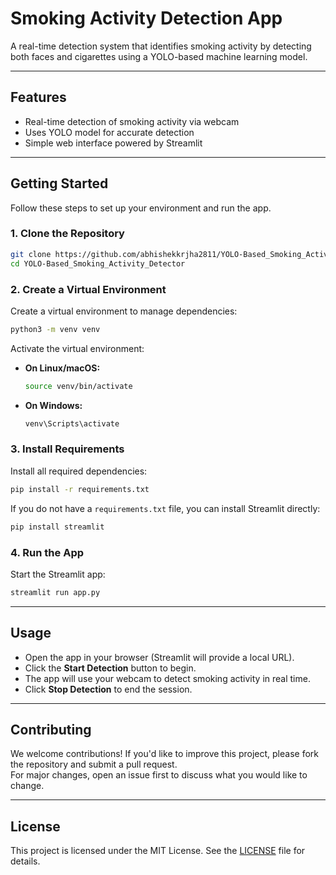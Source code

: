 # Smoking Activity Detection App

A real-time detection system that identifies smoking activity by detecting both faces and cigarettes using a YOLO-based machine learning model.

---

## Features

- Real-time detection of smoking activity via webcam
- Uses YOLO model for accurate detection
- Simple web interface powered by Streamlit

---

## Getting Started

Follow these steps to set up your environment and run the app.

### 1. Clone the Repository

```bash
git clone https://github.com/abhishekkrjha2811/YOLO-Based_Smoking_Activity_Detector.git
cd YOLO-Based_Smoking_Activity_Detector
```

### 2. Create a Virtual Environment

Create a virtual environment to manage dependencies:

```bash
python3 -m venv venv
```

Activate the virtual environment:

- **On Linux/macOS:**
    ```bash
    source venv/bin/activate
    ```
- **On Windows:**
    ```bash
    venv\Scripts\activate
    ```

### 3. Install Requirements

Install all required dependencies:

```bash
pip install -r requirements.txt
```

If you do not have a `requirements.txt` file, you can install Streamlit directly:

```bash
pip install streamlit
```

### 4. Run the App

Start the Streamlit app:

```bash
streamlit run app.py
```

---

## Usage

- Open the app in your browser (Streamlit will provide a local URL).
- Click the **Start Detection** button to begin.
- The app will use your webcam to detect smoking activity in real time.
- Click **Stop Detection** to end the session.

---

## Contributing

We welcome contributions! If you'd like to improve this project, please fork the repository and submit a pull request.  
For major changes, open an issue first to discuss what you would like to change.

---

## License

This project is licensed under the MIT License. See the [LICENSE](LICENSE) file for details.
